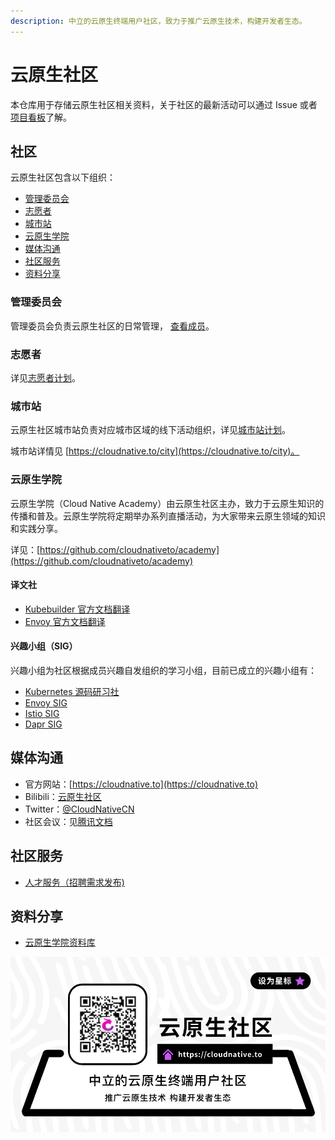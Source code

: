 ```yaml
---
description: 中立的云原生终端用户社区，致力于推广云原生技术，构建开发者生态。
---
```


# 云原生社区

本仓库用于存储云原生社区相关资料，关于社区的最新活动可以通过 Issue 或者[项目看板](https://github.com/orgs/cloudnativeto/projects/1)了解。

## 社区

云原生社区包含以下组织：

* [管理委员会](./#管理委员会)
* [志愿者](https://github.com/cloudnativeto/community/tree/f71ef3a21c0a35d4df87f76dbada1c8554493e21/志愿者/README.md)
* [城市站](./#城市站)
* [云原生学院](./#云原生学院)
* [媒体沟通](./#媒体沟通)
* [社区服务](./#社区服务)
* [资料分享](./#资料分享)

### 管理委员会

管理委员会负责云原生社区的日常管理， [查看成员](https://cloudnative.to/team)。

### 志愿者

详见[志愿者计划](https://github.com/cloudnativeto/community/issues/65)。

### 城市站

云原生社区城市站负责对应城市区域的线下活动组织，详见[城市站计划](https://github.com/cloudnativeto/community/issues/50)。

城市站详情见 [https://cloudnative.to/city](https://cloudnative.to/city)。

### 云原生学院

云原生学院（Cloud Native Academy）由云原生社区主办，致力于云原生知识的传播和普及。云原生学院将定期举办系列直播活动，为大家带来云原生领域的知识和实践分享。

详见：[https://github.com/cloudnativeto/academy](https://github.com/cloudnativeto/academy)

#### 译文社

* [Kubebuilder 官方文档翻译](https://github.com/cloudnativeto/kubebuilder)
* [Envoy 官方文档翻译](https://github.com/cloudnativeto/envoy)

#### 兴趣小组（SIG）

兴趣小组为社区根据成员兴趣自发组织的学习小组，目前已成立的兴趣小组有：

* [Kubernetes 源码研习社](https://github.com/cloudnativeto/sig-k8s-source-code)
* [Envoy SIG](https://github.com/cloudnativeto/sig-envoy)
* [Istio  SIG](https://github.com/cloudnativeto/sig-istio)
* [Dapr SIG](https://sig-dapr.cloudnative.to)

## 媒体沟通

* 官方网站：[https://cloudnative.to](https://cloudnative.to)
* Bilibili：[云原生社区](https://space.bilibili.com/515485124)
* Twitter：[@CloudNativeCN](https://twitter.com/CloudNativeCN)
* 社区会议：见[腾讯文档](https://docs.qq.com/doc/DYXNlVlZObGNrQU9M)

## 社区服务

* [人才服务（招聘需求发布\)](https://github.com/cloudnativeto/cloudnative.to/issues/87)

## 资料分享

* [云原生学院资料库](https://github.com/cloudnativeto/academy)

![&#x4E91;&#x539F;&#x751F;&#x793E;&#x533A;&#x5FAE;&#x4FE1;&#x516C;&#x4F17;&#x53F7;](.gitbook/assets/wechat-bottom-banner.png)

